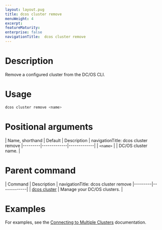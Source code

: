```yaml
---
layout: layout.pug
title: dcos cluster remove
menuWeight: 4
excerpt:
featureMaturity:
enterprise: false
navigationTitle:  dcos cluster remove
---
```


<!-- This source repo for this topic is https://github.com/dcos/dcos-docs -->


# Description
Remove a configured cluster from the DC/OS CLI.

# Usage

```bash
dcos cluster remove <name>
```

# Positional arguments

| Name, shorthand | Default | Description |
navigationTitle:  dcos cluster remove
|---------|-------------|-------------|
| `<name>`   |             | DC/OS cluster name. |

# Parent command

| Command | Description |
navigationTitle:  dcos cluster remove
|---------|-------------|
| [dcos cluster](/docs/1.10/cli/command-reference/dcos-cluster/) | Manage your DC/OS clusters. |

# Examples
For examples, see the [Connecting to Multiple Clusters](/docs/1.10/cli/multi-cluster-cli/) documentation.
